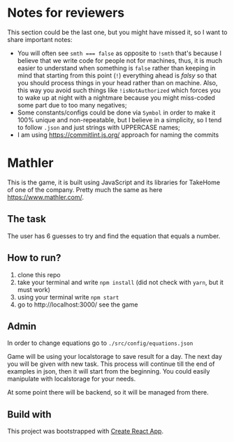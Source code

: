 # Notes for reviewers

This section could be the last one, but you might have missed it, so I want to share important notes:

- You will often see `smth === false` as opposite to `!smth` that's because I believe that we write code for people not for machines, thus, it is much easier to understand when something is `false` rather than keeping in mind that starting from this point (`!`) everything ahead is _falsy_ so that you should process things in your head rather than on machine. Also, this way you avoid such things like `!isNotAuthorized` which forces you to wake up at night with a nightmare because you might miss-coded some part due to too many negatives;
- Some constants/configs could be done via `Symbol` in order to make it 100% unique and non-repeatable, but I believe in a simplicity, so I tend to follow `.json` and just strings with UPPERCASE names;
- I am using https://commitlint.js.org/ approach for naming the commits

# Mathler

This is the game, it is built using JavaScript and its libraries for TakeHome of one of the company. Pretty much the same as here https://www.mathler.com/.

## The task

The user has 6 guesses to try and find the equation that equals a number.

## How to run?

1. clone this repo
2. take your terminal and write `npm install` (did not check with `yarn`, but it must work)
3. using your terminal write `npm start`
4. go to http://localhost:3000/ see the game

## Admin

In order to change equations go to `./src/config/equations.json`

Game will be using your localstorage to save result for a day. The next day you will be given with new task. This process will continue till the end of examples in json, then it will start from the beginning. You could easily manipulate with localstorage for your needs.

At some point there will be backend, so it will be managed from there.

## Build with

This project was bootstrapped with [Create React App](https://github.com/facebook/create-react-app).
